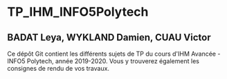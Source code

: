 # TP_IHM_INFO5Polytech
## BADAT Leya, WYKLAND Damien, CUAU Victor

Ce dépôt Git contient les différents sujets de TP du cours d'IHM Avancée - INFO5 Polytech, année 2019-2020. Vous y trouverez également les consignes de rendu de vos travaux.